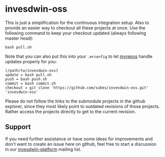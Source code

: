 # invesdwin-oss
This is just a simplification for the continuous integration setup. Also to provide an easier way to checkout all these projects at once. Use the following command to keep your checkout updated (always following master head):

    bash pull.sh
    
Note that you can also put this into your `.mrconfig` to let [myrepos](https://myrepos.branchable.com/) handle updates properly for you:

    [/path/to/invesdwin-oss]
    update = bash pull.sh
    push = bash push.sh
    commit = bash commit.sh
    checkout = git clone 'https://github.com/subes/invesdwin-oss.git' 'invesdwin-oss'

Please do not follow the links to the submodule projects in the github explorer, since they most likely point to outdated revisions of those projects. Rather access the projects directly to get to the current revision.

## Support

If you need further assistance or have some ideas for improvements and don't want to create an issue here on github, feel free to start a discussion in our [invesdwin-platform](https://groups.google.com/forum/#!forum/invesdwin-platform) mailing list.
